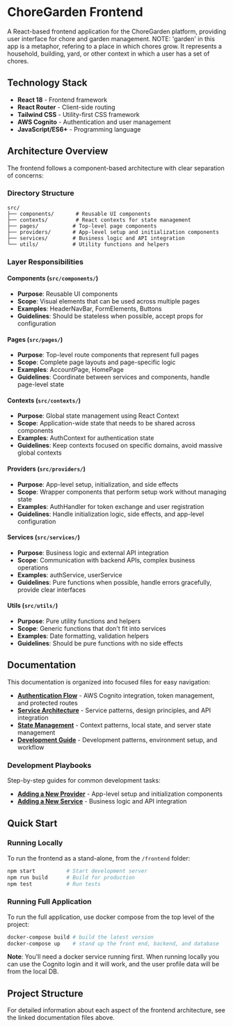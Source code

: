# ChoreGarden Frontend

A React-based frontend application for the ChoreGarden platform, providing user interface for chore and garden management. NOTE: 'garden' in this app is a metaphor, refering to a place in which chores grow. It represents a household, building, yard, or other context in which a user has a set of chores.

## Technology Stack

- **React 18** - Frontend framework
- **React Router** - Client-side routing
- **Tailwind CSS** - Utility-first CSS framework
- **AWS Cognito** - Authentication and user management
- **JavaScript/ES6+** - Programming language

## Architecture Overview

The frontend follows a component-based architecture with clear separation of concerns:

### Directory Structure

```
src/
├── components/       # Reusable UI components
├── contexts/         # React contexts for state management
├── pages/           # Top-level page components
├── providers/       # App-level setup and initialization components
├── services/        # Business logic and API integration
└── utils/           # Utility functions and helpers
```

### Layer Responsibilities

#### **Components (`src/components/`)**
- **Purpose**: Reusable UI components
- **Scope**: Visual elements that can be used across multiple pages
- **Examples**: HeaderNavBar, FormElements, Buttons
- **Guidelines**: Should be stateless when possible, accept props for configuration

#### **Pages (`src/pages/`)**
- **Purpose**: Top-level route components that represent full pages
- **Scope**: Complete page layouts and page-specific logic
- **Examples**: AccountPage, HomePage
- **Guidelines**: Coordinate between services and components, handle page-level state

#### **Contexts (`src/contexts/`)**
- **Purpose**: Global state management using React Context
- **Scope**: Application-wide state that needs to be shared across components
- **Examples**: AuthContext for authentication state
- **Guidelines**: Keep contexts focused on specific domains, avoid massive global contexts

#### **Providers (`src/providers/`)**
- **Purpose**: App-level setup, initialization, and side effects
- **Scope**: Wrapper components that perform setup work without managing state
- **Examples**: AuthHandler for token exchange and user registration
- **Guidelines**: Handle initialization logic, side effects, and app-level configuration

#### **Services (`src/services/`)**
- **Purpose**: Business logic and external API integration
- **Scope**: Communication with backend APIs, complex business operations
- **Examples**: authService, userService
- **Guidelines**: Pure functions when possible, handle errors gracefully, provide clear interfaces

#### **Utils (`src/utils/`)**
- **Purpose**: Pure utility functions and helpers
- **Scope**: Generic functions that don't fit into services
- **Examples**: Date formatting, validation helpers
- **Guidelines**: Should be pure functions with no side effects

## Documentation

This documentation is organized into focused files for easy navigation:

- **[Authentication Flow](authentication_flow.md)** - AWS Cognito integration, token management, and protected routes
- **[Service Architecture](service_architecture.md)** - Service patterns, design principles, and API integration
- **[State Management](state_management.md)** - Context patterns, local state, and server state management
- **[Development Guide](development.md)** - Development patterns, environment setup, and workflow

### Development Playbooks

Step-by-step guides for common development tasks:

- **[Adding a New Provider](development_playbooks/adding_provider.md)** - App-level setup and initialization components
- **[Adding a New Service](development_playbooks/adding_service.md)** - Business logic and API integration

## Quick Start

### Running Locally
To run the frontend as a stand-alone, from the `/frontend` folder:
```bash
npm start          # Start development server
npm run build      # Build for production
npm test           # Run tests
```

### Running Full Application
To run the full application, use docker compose from the top level of the project:
```bash
docker-compose build # build the latest version
docker-compose up    # stand up the front end, backend, and database
```

**Note**: You'll need a docker service running first. When running locally you can use the Cognito login and it will work, and the user profile data will be from the local DB.

## Project Structure

For detailed information about each aspect of the frontend architecture, see the linked documentation files above.
